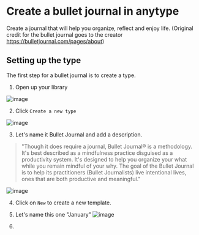# Create a bullet journal in anytype
Create a journal that will help you organize, reflect and enjoy life.
(Original credit for the bullet journal goes to the creator https://bulletjournal.com/pages/about)

## Setting up the type
The first step for a bullet journal is to create a type.

1. Open up your library

![image](https://user-images.githubusercontent.com/22649451/147296831-92ae07e4-b28b-48ce-b189-e3c7c4b27571.png)

2. Click `Create a new type`

![image](https://user-images.githubusercontent.com/22649451/147296522-836e2919-59fb-4687-9e4a-4e2704c9225c.png)

3. Let's name it Bullet Journal and add a description.

> "Though it does require a journal, Bullet Journal® is a methodology. It's best described as a mindfulness practice disguised as a productivity system. It's designed to help you organize your what while you remain mindful of your why. The goal of the Bullet Journal is to help its practitioners (Bullet Journalists) live intentional lives, ones that are both productive and meaningful."

![image](https://user-images.githubusercontent.com/22649451/147297257-38c052f0-7b42-4a2b-b71f-d6d352bd32ad.png)

4. Click on `New` to create a new template.

5. Let's name this one "January"
![image](https://user-images.githubusercontent.com/22649451/147297613-cd7cbd2f-49d9-4dba-a51c-2d3d892cab33.png)

6. 

